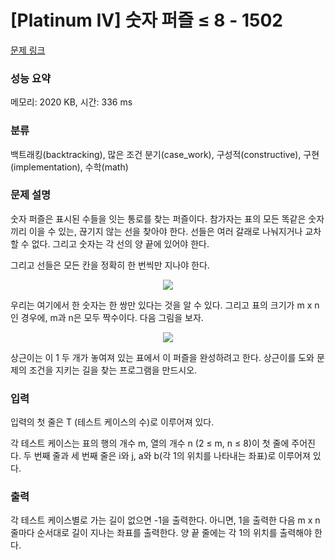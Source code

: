 # [Platinum IV] 숫자 퍼즐 ≤ 8 - 1502 

[문제 링크](https://www.acmicpc.net/problem/1502) 

### 성능 요약

메모리: 2020 KB, 시간: 336 ms

### 분류

백트래킹(backtracking), 많은 조건 분기(case_work), 구성적(constructive), 구현(implementation), 수학(math)

### 문제 설명

<p>숫자 퍼즐은 표시된 수들을 잇는 통로를 찾는 퍼즐이다. 참가자는 표의 모든 똑같은 숫자끼리 이을 수 있는, 끊기지 않는 선을 찾아야 한다. 선들은 여러 갈래로 나눠지거나 교차할 수 없다. 그리고 숫자는 각 선의 양 끝에 있어야 한다.</p>

<p>그리고 선들은 모든 칸을 정확히 한 번씩만 지나야 한다.</p>

<p style="text-align:center"><img src="https://www.acmicpc.net/userupload/79brue/201502/fe591b75f79cb2aad212d44c6db37b20.png"></p>

<p>우리는 여기에서 한 숫자는 한 쌍만 있다는 것을 알 수 있다. 그리고 표의 크기가 m x n 인 경우에, m과 n은 모두 짝수이다. 다음 그림을 보자.</p>

<p style="text-align:center"><img src="https://www.acmicpc.net/userupload/79brue/201502/2f002a9f83527f3d071a534ba91dc9e3.png"></p>

<p>상근이는 이 1 두 개가 놓여져 있는 표에서 이 퍼즐을 완성하려고 한다. 상근이를 도와 문제의 조건을 지키는 길을 찾는 프로그램을 만드시오.</p>

### 입력 

 <p>입력의 첫 줄은 T (테스트 케이스의 수)로 이루어져 있다.</p>

<p>각 테스트 케이스는 표의 행의 개수 m, 열의 개수 n (2 ≤ m, n ≤ 8)이 첫 줄에 주어진다. 두 번째 줄과 세 번째 줄은 i와 j, a와 b(각 1의 위치를 나타내는 좌표)로 이루어져 있다.</p>

### 출력 

 <p>각 테스트 케이스별로 가는 길이 없으면 -1을 출력한다. 아니면, 1을 출력한 다음 m x n 줄마다 순서대로 길이 지나는 좌표를 출력한다. 양 끝 줄에는 각 1의 위치를 출력해야 한다.</p>

